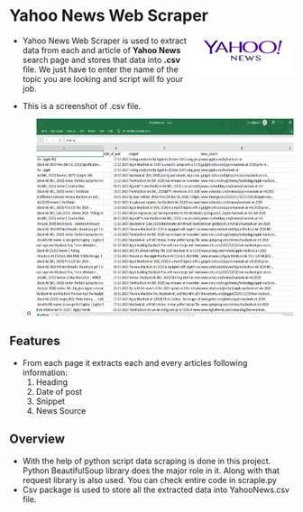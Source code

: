 # Yahoo News Web Scraper <img align="right" width="180" height="90" src="yahoo_logo.png">
            

* Yahoo News Web Scraper is used to extract data from each and article of **Yahoo News** search page and stores that data into **.csv** file. We just have to enter the name of the topic you are looking and script will fo your job.
* This is a screenshot of .csv file.
    
    * <img  width="600" height="350" src="Yahoo_csv_ss.png">

## Features

* From each page it extracts each and every articles following information:   
    1. Heading
    1. Date of post
    1. Snippet
    1. News Source

## Overview

* With the help of python script data scraping is done in this project. Python BeautifulSoup library does the major role in it. Along with that request library is also used. You can check entire code in scraple.py
* Csv package is used to store all the extracted data into YahooNews.csv file. 

